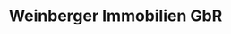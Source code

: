 ---
title: "Weinberger Immobilien GbR"
url: /solingen/weinberger-immobilien-gbr/
shop: Immobilien
---